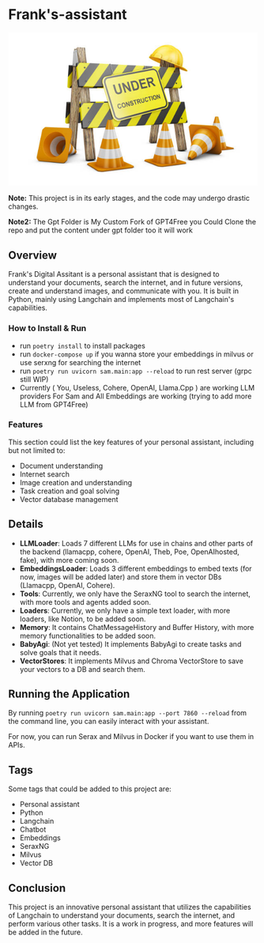 # Frank's-assistant

![construct](img/construction.jpg)

**Note:** This project is in its early stages, and the code may undergo drastic changes.

**Note2:** The Gpt Folder is My Custom Fork of GPT4Free you Could Clone the repo and put the content under gpt folder too it will work 

## Overview

Frank's Digital Assitant is a personal assistant that is designed to understand your documents, search the internet, and in future versions, create and understand images, and communicate with you. It is built in Python, mainly using Langchain and implements most of Langchain's capabilities.

### How to Install & Run

- run `poetry install` to install packages
- run `docker-compose up` if you wanna store your embeddings in milvus or use serxng for searching the internet
- run `poetry run uvicorn sam.main:app --reload` to run rest server (grpc still WIP)
- Currently ( You, Useless, Cohere, OpenAI, Llama.Cpp ) are working LLM providers For Sam and All Embeddings are working (trying to add more LLM from GPT4Free)

### Features

This section could list the key features of your personal assistant, including but not limited to:

-   Document understanding
-   Internet search
-   Image creation and understanding
-   Task creation and goal solving
-   Vector database management

## Details

-   **LLMLoader**: Loads 7 different LLMs for use in chains and other parts of the backend (llamacpp, cohere, OpenAI, Theb, Poe, OpenAIhosted, fake), with more coming soon.
-   **EmbeddingsLoader**: Loads 3 different embeddings to embed texts (for now, images will be added later) and store them in vector DBs (Llamacpp, OpenAI, Cohere).
-   **Tools**: Currently, we only have the SeraxNG tool to search the internet, with more tools and agents added soon.
-   **Loaders**: Currently, we only have a simple text loader, with more loaders, like Notion, to be added soon.
-   **Memory**: It contains ChatMessageHistory and Buffer History, with more memory functionalities to be added soon.
-   **BabyAgi**: (Not yet tested) It implements BabyAgi to create tasks and solve goals that it needs.
-   **VectorStores**: It implements Milvus and Chroma VectorStore to save your vectors to a DB and search them.

## Running the Application

By running `poetry run uvicorn sam.main:app --port 7860 --reload` from the command line, you can easily interact with your assistant.

For now, you can run Serax and Milvus in Docker if you want to use them in APIs.

## Tags

Some tags that could be added to this project are:

-   Personal assistant
-   Python
-   Langchain
-   Chatbot
-   Embeddings
-   SeraxNG
-   Milvus
-   Vector DB

## Conclusion

This project is an innovative personal assistant that utilizes the capabilities of Langchain to understand your documents, search the internet, and perform various other tasks. It is a work in progress, and more features will be added in the future.
